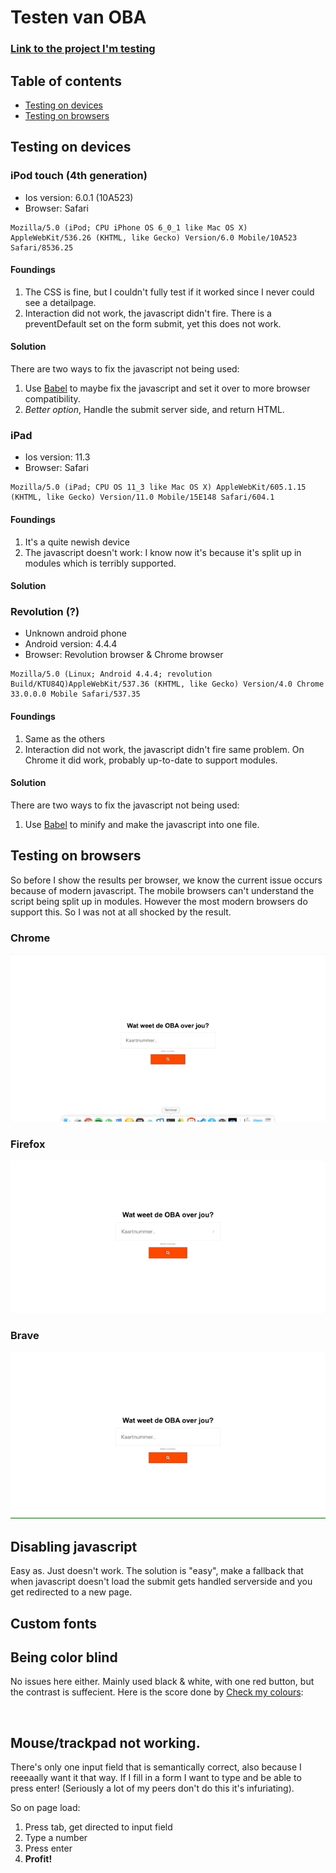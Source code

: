 # Testen van OBA 
### [Link to the project I'm testing](https://github.com/gijslaarman/project-1-1920)

## Table of contents
- [Testing on devices](#testing-on-devices)
- [Testing on browsers](#testing-on-browsers)

## Testing on devices

### iPod touch (4th generation)
- Ios version: 6.0.1 (10A523)
- Browser: Safari 

```
Mozilla/5.0 (iPod; CPU iPhone OS 6_0_1 like Mac OS X) AppleWebKit/536.26 (KHTML, like Gecko) Version/6.0 Mobile/10A523 Safari/8536.25
```

#### Foundings
1. The CSS is fine, but I couldn't fully test if it worked since I never could see a detailpage.
1. Interaction did not work, the javascript didn't fire. There is a preventDefault set on the form submit, yet this does not work. 

#### Solution
There are two ways to fix the javascript not being used:
1. Use [Babel](https://babeljs.io/) to maybe fix the javascript and set it over to more browser compatibility.
2. _Better option_, Handle the submit server side, and return HTML.

### iPad 
- Ios version: 11.3
- Browser: Safari

```
Mozilla/5.0 (iPad; CPU OS 11_3 like Mac OS X) AppleWebKit/605.1.15 (KHTML, like Gecko) Version/11.0 Mobile/15E148 Safari/604.1
```

#### Foundings
1. It's a quite newish device
2. The javascript doesn't work: I know now it's because it's split up in modules which is terribly supported.

#### Solution

### Revolution (?) 
- Unknown android phone
- Android version: 4.4.4
- Browser: Revolution browser & Chrome browser

```
Mozilla/5.0 (Linux; Android 4.4.4; revolution Build/KTU84Q)AppleWebKit/537.36 (KHTML, like Gecko) Version/4.0 Chrome 33.0.0.0 Mobile Safari/537.35
```

#### Foundings
1. Same as the others 
1. Interaction did not work, the javascript didn't fire same problem. On Chrome it did work, probably up-to-date to support modules.

#### Solution
There are two ways to fix the javascript not being used:
1. Use [Babel](https://babeljs.io/) to minify and make the javascript into one file.

## Testing on browsers
So before I show the results per browser, we know the current issue occurs because of modern javascript. The mobile browsers can't understand the script being split up in modules. However the most modern browsers do support this. So I was not at all shocked by the result. 

### Chrome
![Testing on Chrome](img/chrome.gif)

### Firefox
![Testing on Firefox](img/firefox.gif)

### Brave
![Testing on Brave](img/brave.gif)

## Disabling javascript
Easy as. Just doesn't work. The solution is "easy", make a fallback that when javascript doesn't load the submit gets handled serverside and you get redirected to a new page.

## Custom fonts

## Being color blind
No issues here either. Mainly used black & white, with one red button, but the contrast is suffecient. Here is the score done by [Check my colours](https://checkmycolours.com):

![]()

## Mouse/trackpad not working.
There's only one input field that is semantically correct, also because I reeeaally want it that way. If I fill in a form I want to type and be able to press enter! (Seriously a lot of my peers don't do this it's infuriating).

So on page load:
1. Press tab, get directed to input field
2. Type a number
3. Press enter
4. **Profit!**

